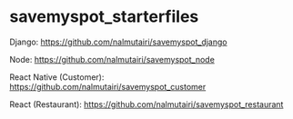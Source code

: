 # savemyspot_starterfiles

Django: https://github.com/nalmutairi/savemyspot_django

Node: https://github.com/nalmutairi/savemyspot_node

React Native (Customer): https://github.com/nalmutairi/savemyspot_customer

React (Restaurant): https://github.com/nalmutairi/savemyspot_restaurant

